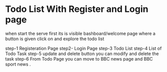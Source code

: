 <h1>Todo List With Register and Login page</h1>
<p>when start the serve first its is visible bashboard/welcome page where a button is given click on and explore the todo list</p>
<div>step-1 Registeration Page 
     step2- Login Page
    step-3 Todo List
    step-4 List of Todo Task
    step-5 update and delete button you can modify and delete the task
    step-6 From Todo Page you can move to BBC news page and BBC sport news .
</div>


